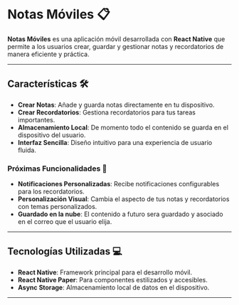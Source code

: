 # Notas Móviles 📋

**Notas Móviles** es una aplicación móvil desarrollada con **React Native** que permite a los usuarios crear, guardar y gestionar notas y recordatorios de manera eficiente y práctica.  

---

## Características 🛠️
- **Crear Notas**: Añade y guarda notas directamente en tu dispositivo.
- **Crear Recordatorios**: Gestiona recordatorios para tus tareas importantes.
- **Almacenamiento Local**: De momento todo el contenido se guarda en el dispositivo del usuario.
- **Interfaz Sencilla**: Diseño intuitivo para una experiencia de usuario fluida.

### Próximas Funcionalidades 🚀
- **Notificaciones Personalizadas**: Recibe notificaciones configurables para los recordatorios.
- **Personalización Visual**: Cambia el aspecto de tus notas y recordatorios con temas personalizados.
- **Guardado en la nube**: El contenido a futuro sera guardado y asociado en el correo que el usuario elija.

---

## Tecnologías Utilizadas 💻
- **React Native**: Framework principal para el desarrollo móvil.
- **React Native Paper**: Para componentes estilizados y accesibles.
- **Async Storage**: Almacenamiento local de datos en el dispositivo.

---
